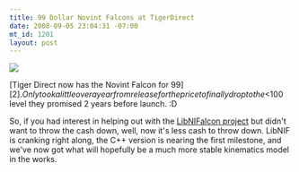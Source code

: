 ```yaml
--- 
title: 99 Dollar Novint Falcons at TigerDirect
date: 2008-09-05 23:04:31 -07:00
mt_id: 1201
layout: post
---
```

[![][1]][2]

[Tiger Direct now has the Novint Falcon for $99][2]. Only took a little over a year from release for the price to finally drop to the <$100 level they promised 2 years before launch. :D

So, if you had interest in helping out with the [LibNIFalcon project][3] but didn't want to throw the cash down, well, now it's less cash to throw down. LibNIF is cranking right along, the C++ version is nearing the first milestone, and we've now got what will hopefully be a much more stable kinematics model in the works. 

   [1]: http://images.nonpolynomial.com/nonpolynomial.com/blog/nismall.jpg
   [2]: http://www.tigerdirect.com/applications/searchtools/item-Details.asp?EdpNo=3427255&sku=N128-1000&srkey=novint%20falcon
   [3]: http://libnifalcon.sourceforge.net

